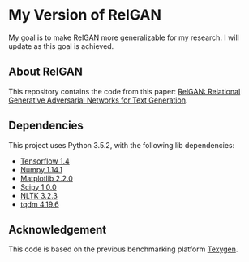 # My Version of RelGAN

My goal is to make RelGAN more generalizable for my research. I will update as this goal is achieved.

## About RelGAN

This repository contains the code from this paper: [RelGAN: Relational Generative Adversarial Networks for Text Generation](https://openreview.net/pdf?id=rJedV3R5tm).

## Dependencies
This project uses Python 3.5.2, with the following lib dependencies:
* [Tensorflow 1.4](https://www.tensorflow.org/)
* [Numpy 1.14.1](http://www.numpy.org/)
* [Matplotlib 2.2.0](https://matplotlib.org)
* [Scipy 1.0.0](https://www.scipy.org)
* [NLTK 3.2.3](https://www.nltk.org)
* [tqdm 4.19.6](https://pypi.python.org/pypi/tqdm)

## Acknowledgement
This code is based on the previous benchmarking platform [Texygen](https://github.com/geek-ai/Texygen). 
